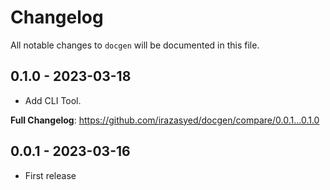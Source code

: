 # Changelog

All notable changes to `docgen` will be documented in this file.

## 0.1.0 - 2023-03-18

- Add CLI Tool.

**Full Changelog**: https://github.com/irazasyed/docgen/compare/0.0.1...0.1.0

## 0.0.1 - 2023-03-16

- First release
